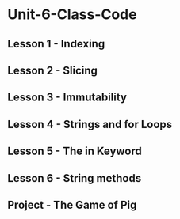 # Unit-6-Class-Code

## Lesson 1 - Indexing
## Lesson 2 - Slicing
## Lesson 3 - Immutability
## Lesson 4 - Strings and for Loops
## Lesson 5 - The in Keyword
## Lesson 6 - String methods
## Project - The Game of Pig
